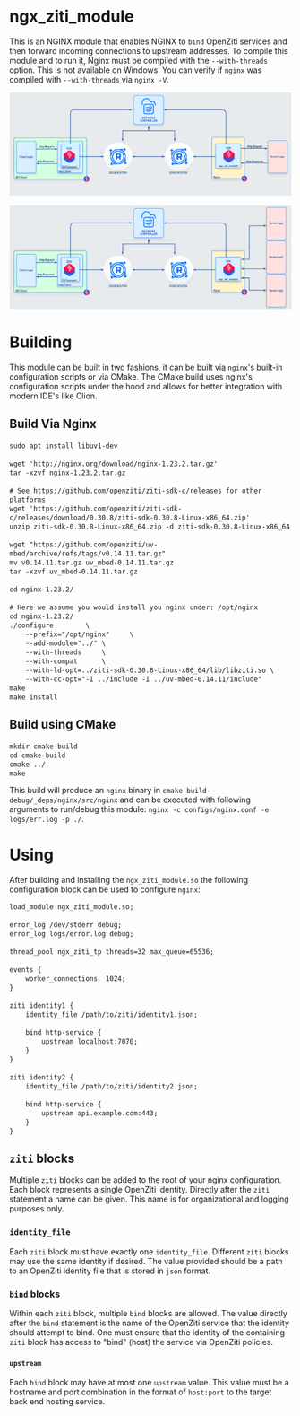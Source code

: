 # ngx_ziti_module

This is an NGINX module that enables NGINX to `bind` OpenZiti services and then forward incoming 
connections to upstream addresses. To compile this module and to run it, Nginx must be compiled 
with the `--with-threads` option. This is not available on Windows. You can verify if `nginx` 
was compiled with `--with-threads` via `nginx -V`.

![](images/ngx_single_server.png)

![](images/ngx_multi_server.png)
# Building

This module can be built in two fashions, it can be built via `nginx`'s built-in configuration
scripts or via CMake. The CMake build uses nginx's configuration scripts under the hood and 
allows for better integration with modern IDE's like Clion.


## Build Via Nginx

```shell
sudo apt install libuv1-dev

wget 'http://nginx.org/download/nginx-1.23.2.tar.gz'
tar -xzvf nginx-1.23.2.tar.gz

# See https://github.com/openziti/ziti-sdk-c/releases for other platforms
wget 'https://github.com/openziti/ziti-sdk-c/releases/download/0.30.8/ziti-sdk-0.30.8-Linux-x86_64.zip'
unzip ziti-sdk-0.30.8-Linux-x86_64.zip -d ziti-sdk-0.30.8-Linux-x86_64 

wget "https://github.com/openziti/uv-mbed/archive/refs/tags/v0.14.11.tar.gz"
mv v0.14.11.tar.gz uv_mbed-0.14.11.tar.gz
tar -xzvf uv_mbed-0.14.11.tar.gz

cd nginx-1.23.2/

# Here we assume you would install you nginx under: /opt/nginx
cd nginx-1.23.2/
./configure        \
    --prefix="/opt/nginx"     \
    --add-module="../" \
    --with-threads     \
    --with-compat      \
    --with-ld-opt=../ziti-sdk-0.30.8-Linux-x86_64/lib/libziti.so \
    --with-cc-opt="-I ../include -I ../uv-mbed-0.14.11/include"
make
make install
```

## Build using CMake

```shell
mkdir cmake-build
cd cmake-build
cmake ../
make
```

This build will produce an `nginx` binary in `cmake-build-debug/_deps/nginx/src/nginx` and can be executed with 
following arguments to run/debug this module: `nginx -c configs/nginx.conf -e logs/err.log -p ./`.

# Using

After building and installing the `ngx_ziti_module.so` the following configuration block
can be used to configure `nginx`:

```
load_module ngx_ziti_module.so;

error_log /dev/stderr debug;
error_log logs/error.log debug;

thread_pool ngx_ziti_tp threads=32 max_queue=65536;

events {
    worker_connections  1024;
}

ziti identity1 {
    identity_file /path/to/ziti/identity1.json;

    bind http-service {
        upstream localhost:7070;
    }
}

ziti identity2 {
    identity_file /path/to/ziti/identity2.json;

    bind http-service {
        upstream api.example.com:443;
    }
}
```

## `ziti` blocks

Multiple `ziti` blocks can be added to the root of your nginx configuration. Each block represents
a single OpenZiti identity. Directly after the `ziti` statement a name can be given. This name is for
organizational and logging purposes only.

### `identity_file`

Each `ziti` block must have exactly one `identity_file`. Different `ziti` blocks may use the same
identity if desired. The value provided should be a path to an OpenZiti identity file that is
stored in `json` format.

### `bind` blocks

Within each `ziti` block, multiple `bind` blocks are allowed. The value directly after the `bind`
statement is the name of the OpenZiti service that the identity should attempt to bind. One must
ensure that the identity of the containing `ziti` block has access to "bind" (host) the service
via OpenZiti policies.

#### `upstream`

Each `bind` block may have at most one `upstream` value. This value must be a hostname and port
combination in the format of `host:port` to the target back end hosting service.
